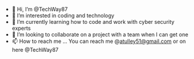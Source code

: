- 👋 Hi, I’m @TechWay87
- 👀 I’m interested in coding and technology
- 🌱 I’m currently learning how to code and work with cyber security experts
- 💞️ I’m looking to collaborate on a project with a team when I can get one
- 📫 How to reach me ...
You can reach me @atulley51@gmail.com or on here @TechWay87
<!---
TechWay87/TechWay87 is a ✨ special ✨ repository because its `README.md` (this file) appears on your GitHub profile.
You can click the Preview link to take a look at your changes.
--->
